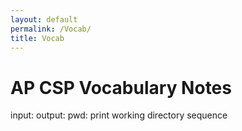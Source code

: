 ```yaml
---
layout: default
permalink: /Vocab/
title: Vocab
---
```

# AP CSP Vocabulary Notes
input:
output:
pwd: print working directory
sequence